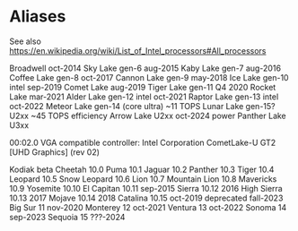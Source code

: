 # Aliases

See also https://en.wikipedia.org/wiki/List_of_Intel_processors#All_processors

Broadwell                          oct-2014
Sky Lake        gen-6              aug-2015
Kaby Lake       gen-7              aug-2016
Coffee Lake     gen-8              oct-2017
Cannon Lake     gen-9              may-2018
Ice Lake        gen-10 intel       sep-2019
Comet Lake                         aug-2019
Tiger Lake      gen-11                   Q4 2020
Rocket Lake                        mar-2021
Alder Lake      gen-12 intel       oct-2021
Raptor Lake     gen-13 intel       oct-2022
Meteor Lake     gen-14 (core ultra)            ~11 TOPS
Lunar Lake      gen-15? U2xx                   ~45 TOPS   efficiency
Arrow Lake      U2xx               oct-2024               power
Panther Lake    U3xx

00:02.0 VGA compatible controller: Intel Corporation CometLake-U GT2 [UHD Graphics] (rev 02)


Kodiak          beta
Cheetah         10.0
Puma            10.1
Jaguar          10.2
Panther         10.3
Tiger           10.4
Leopard         10.5
Snow Leopard    10.6
Lion            10.7
Mountain Lion   10.8
Mavericks       10.9
Yosemite        10.10
El Capitan      10.11              sep-2015
Sierra          10.12                  2016
High Sierra     10.13                  2017
Mojave          10.14                  2018
Catalina        10.15              oct-2019    deprecated fall-2023
Big Sur         11                 nov-2020
Monterey        12                 oct-2021
Ventura         13                 oct-2022
Sonoma          14                 sep-2023
Sequoia         15                 ???-2024
